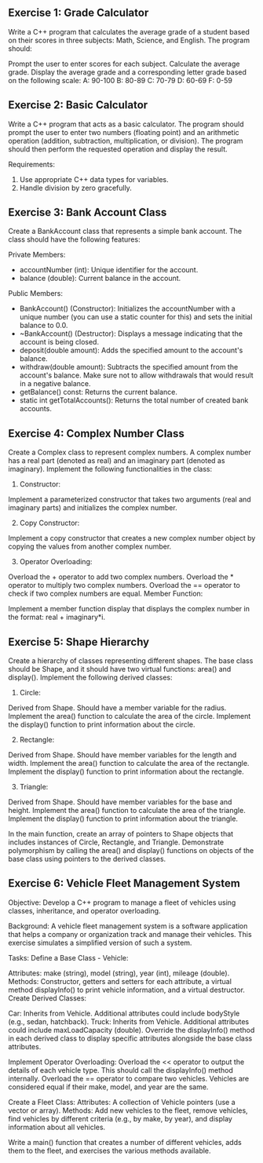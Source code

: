 ## Exercise 1: Grade Calculator

Write a C++ program that calculates the average grade of a student based on their scores in three subjects: Math, Science, and English. The program should:

Prompt the user to enter scores for each subject.
Calculate the average grade.
Display the average grade and a corresponding letter grade based on the following scale:
A: 90-100
B: 80-89
C: 70-79
D: 60-69
F: 0-59

## Exercise 2: Basic Calculator

Write a C++ program that acts as a basic calculator. The program should prompt the user to enter two numbers (floating point) and an arithmetic operation (addition, subtraction, multiplication, or division). The program should then perform the requested operation and display the result.

Requirements:

1. Use appropriate C++ data types for variables.
2. Handle division by zero gracefully.

## Exercise 3: Bank Account Class

Create a BankAccount class that represents a simple bank account. The class should have the following features:

Private Members:

- accountNumber (int): Unique identifier for the account.
- balance (double): Current balance in the account.

Public Members:

- BankAccount() (Constructor): Initializes the accountNumber with a unique number (you can use a static counter for this) and sets the initial balance to 0.0.
- ~BankAccount() (Destructor): Displays a message indicating that the account is being closed.
- deposit(double amount): Adds the specified amount to the account's balance.
- withdraw(double amount): Subtracts the specified amount from the account's balance. Make sure not to allow withdrawals that would result in a negative balance.
- getBalance() const: Returns the current balance.
- static int getTotalAccounts(): Returns the total number of created bank accounts.

## Exercise 4: Complex Number Class

Create a Complex class to represent complex numbers. A complex number has a real part (denoted as real) and an imaginary part (denoted as imaginary). Implement the following functionalities in the class:

1. Constructor:

Implement a parameterized constructor that takes two arguments (real and imaginary parts) and initializes the complex number.

2. Copy Constructor:

Implement a copy constructor that creates a new complex number object by copying the values from another complex number.

3. Operator Overloading:

Overload the + operator to add two complex numbers.
Overload the * operator to multiply two complex numbers.
Overload the == operator to check if two complex numbers are equal.
Member Function:

Implement a member function display that displays the complex number in the format: real + imaginary*i.



## Exercise 5: Shape Hierarchy

Create a hierarchy of classes representing different shapes. The base class should be Shape, and it should have two virtual functions: area() and display(). Implement the following derived classes:

1. Circle:

Derived from Shape.
Should have a member variable for the radius.
Implement the area() function to calculate the area of the circle.
Implement the display() function to print information about the circle.

2. Rectangle:

Derived from Shape.
Should have member variables for the length and width.
Implement the area() function to calculate the area of the rectangle.
Implement the display() function to print information about the rectangle.

3. Triangle:

Derived from Shape.
Should have member variables for the base and height.
Implement the area() function to calculate the area of the triangle.
Implement the display() function to print information about the triangle.

In the main function, create an array of pointers to Shape objects that includes instances of Circle, Rectangle, and Triangle. Demonstrate polymorphism by calling the area() and display() functions on objects of the base class using pointers to the derived classes.

## Exercise 6: Vehicle Fleet Management System

Objective:
Develop a C++ program to manage a fleet of vehicles using classes, inheritance, and operator overloading.
 
Background:
A vehicle fleet management system is a software application that helps a company or organization track and manage their vehicles. This exercise simulates a simplified version of such a system.
 
Tasks:
Define a Base Class - Vehicle:
 
Attributes: make (string), model (string), year (int), mileage (double).
Methods: Constructor, getters and setters for each attribute, a virtual method displayInfo() to print vehicle information, and a virtual destructor.
Create Derived Classes:
 
Car: Inherits from Vehicle. Additional attributes could include bodyStyle (e.g., sedan, hatchback).
Truck: Inherits from Vehicle. Additional attributes could include maxLoadCapacity (double).
Override the displayInfo() method in each derived class to display specific attributes alongside the base class attributes.
 
Implement Operator Overloading:
Overload the << operator to output the details of each vehicle type. This should call the displayInfo() method internally.
Overload the == operator to compare two vehicles. Vehicles are considered equal if their make, model, and year are the same.
 
Create a Fleet Class:
Attributes: A collection of Vehicle pointers (use a vector or array).
Methods: Add new vehicles to the fleet, remove vehicles, find vehicles by different criteria (e.g., by make, by year), and display information about all vehicles.
 
Write a main() function that creates a number of different vehicles, adds them to the fleet, and exercises the various methods available.